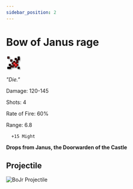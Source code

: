 ```yaml
---
sidebar_position: 2
---
```


# Bow of Janus rage

![BoJr](https://raw.githubusercontent.com/Terracidal/Gifs/refs/heads/main/janus.png)

<i>"Die."</i>

Damage: 120-145

Shots: 4

Rate of Fire: 60%

Range: 6.8

      +15 Might

**Drops from Janus, the Doorwarden of the Castle**

## Projectile  

![BoJr Projectile](https://github.com/Valor-Inc/Wiki/blob/main/static/img/weapons/Bows/janusrage.gif?raw=true)

